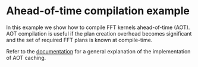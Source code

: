 # Ahead-of-time compilation example

In this example we show how to compile FFT kernels ahead-of-time (AOT).
AOT compilation is useful if the plan creation overhead becomes significant and 
the set of required FFT plans is known at compile-time.

Refer to the [documentation](../../docs/manual/caching.rst) for a general explanation of the implementation of AOT caching.
